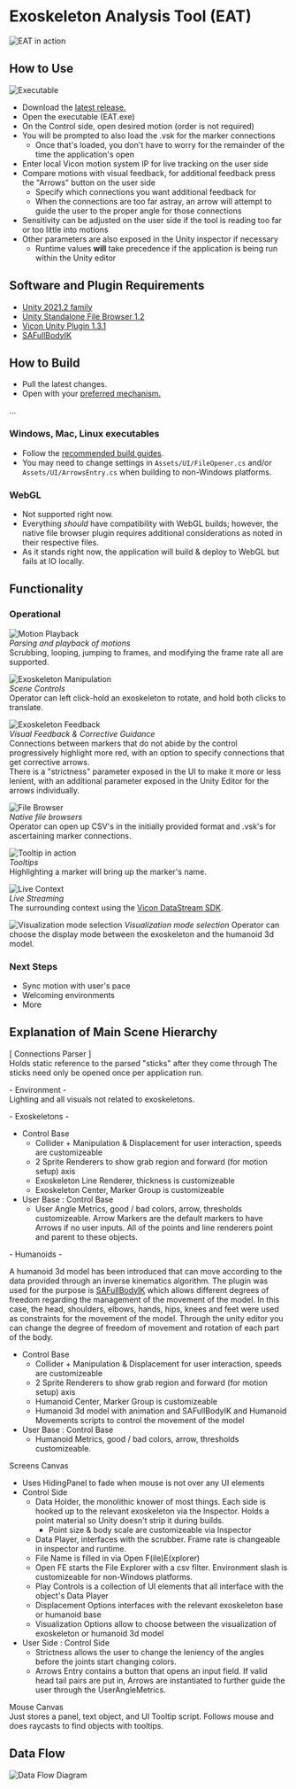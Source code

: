 ﻿# Exoskeleton Analysis Tool (EAT)  

![EAT in action](README/gifs/demo_squats.gif)  

## How to Use

![Executable](README/images/executable.png)

- Download the [latest release.](https://github.com/pizzatree/EVL-RRL-Exoskeleton/releases)  
- Open the executable (EAT.exe)
- On the Control side, open desired motion (order is not required)
- You will be prompted to also load the .vsk for the  marker connections
  - Once that's loaded, you don't have to worry for the remainder of the time the application's open  
- Enter local Vicon motion system IP for live tracking on the user side
- Compare motions with visual feedback, for additional feedback press the "Arrows" button on the user side
  - Specify which connections you want additional feedback for
  - When the connections are too far astray, an arrow will attempt to guide the user to the proper angle for those connections  
- Sensitivity can be adjusted on the user side if the tool is reading too far or too little into motions
- Other parameters are also exposed in the Unity inspector if necessary
  - Runtime values **will** take precedence if the application is being run within the Unity editor

## Software and Plugin Requirements  

- [Unity 2021.2 family](https://unity3d.com/get-unity/download/archive)  
- [Unity Standalone File Browser 1.2](https://github.com/gkngkc/UnityStandaloneFileBrowser)  
- [Vicon Unity Plugin 1.3.1](https://www.vicon.com/software/third-party/unity/)
- [SAFullBodyIK](https://www.github.com/Stereoarts/SAFullBodyIK)

## How to Build  

- Pull the latest changes.
- Open with your [preferred mechanism.](https://docs.unity3d.com/2021.2/Documentation/Manual/GettingStartedOpeningProjects.html)

...  

### Windows, Mac, Linux executables  

- Follow the [recommended build guides](https://docs.unity3d.com/2021.2/Documentation/Manual/PlatformSpecific.html).  
- You may need to change settings in `Assets/UI/FileOpener.cs` and/or `Assets/UI/ArrowsEntry.cs` when building to non-Windows platforms.

### WebGL  

- Not supported right now.
- Everything *should* have compatibility with WebGL builds; however, the native file browser plugin requires additional considerations as noted in their respective files.
- As it stands right now, the application will build & deploy to WebGL but fails at IO locally.  

## Functionality  

### Operational

![Motion Playback](README/gifs/demo_basicmotion.gif)  
*Parsing and playback of motions*  
Scrubbing, looping, jumping to frames, and modifying the frame rate all are supported.  

![Exoskeleton Manipulation](README/gifs/demo_exomanipulation.gif)  
*Scene Controls*  
Operator can left click-hold an exoskeleton to rotate, and hold both clicks to translate.

![Exoskeleton Feedback](README/gifs/demo_visualfeedback.gif)  
*Visual Feedback & Corrective Guidance*  
Connections between markers that do not abide by the control progressively highlight more red, with an option to specify connections that get corrective arrows.  
There is a "strictness" parameter exposed in the UI to make it more or less lenient, with an additional parameter exposed in the Unity Editor for the arrows individually.

![File Browser](README/gifs/demo_IO.gif)  
*Native file browsers*  
Operator can open up CSV's in the initially provided format and .vsk's for ascertaining marker connections.  

![Tooltip in action](README/gifs/demo_tooltips.gif)  
*Tooltips*  
Highlighting a marker will bring up the marker's name.  

![Live Context](README/gifs/demo_livecontext.gif)  
*Live Streaming*  
The surrounding context using the [Vicon DataStream SDK](#software-and-plugin-requirements).  

![Visualization mode selection](README/gifs/demo_visualization_mode.gif)
*Visualization mode selection*
Operator can choose the display mode between the exoskeleton and the humanoid 3d model.

### Next Steps  

- Sync motion with user's pace
- Welcoming environments
- More  

## Explanation of Main Scene Hierarchy  

[ Connections Parser ]  
Holds static reference to the parsed "sticks" after they come through
The sticks need only be opened once per application run.

\- Environment -  
Lighting and all visuals not related to exoskeletons.

\- Exoskeletons -

- Control Base
  - Collider + Manipulation & Displacement for user interaction, speeds are customizeable
  - 2 Sprite Renderers to show grab region and forward (for motion setup) axis
  - Exoskeleton Line Renderer, thickness is customizeable
  - Exoskeleton Center, Marker Group is customizeable
- User Base : Control Base
  - User Angle Metrics, good / bad colors, arrow, thresholds customizeable. Arrow Markers are the default markers to have Arrows if no user inputs.
All of the points and line renderers point and parent to these objects.

\- Humanoids -

A humanoid 3d model has been introduced that can move according to the data provided through an inverse kinematics algorithm. The plugin was used for the purpose is [SAFullBodyIK](https://www.github.com/Stereoarts/SAFullBodyIK) which allows different degrees of freedom regarding the management of the movement of the model. In this case, the head, shoulders, elbows, hands, hips, knees and feet were used as constraints for the movement of the model. Through the unity editor you can change the degree of freedom of movement and rotation of each part of the body.

- Control Base
  - Collider + Manipulation & Displacement for user interaction, speeds are customizeable
  - 2 Sprite Renderers to show grab region and forward (for motion setup) axis
  - Humanoid Center, Marker Group is customizeable
  - Humanoid 3d model with animation and SAFullBodyIK and Humanoid Movements scripts to control the movement of the model
- User Base : Control Base
  - Humanoid Metrics, good / bad colors, arrow, thresholds customizeable. 

Screens Canvas  

- Uses HidingPanel to fade when mouse is not over any UI elements
- Control Side
  - Data Holder, the monolithic knower of most things. Each side is hooked up to the relevant exoskeleton via the Inspector. Holds a point material so Unity doesn't strip it during builds.
    - Point size & body scale are customizeable via Inspector
  - Data Player, interfaces with the scrubber. Frame rate is changeable in inspector and runtime.
  - File Name is filled in via Open F(ile)E(xplorer)
  - Open FE starts the File Explorer with a csv filter. Environment slash is customizeable for non-Windows platforms.
  - Play Controls is a collection of UI elements that all interface with the object's Data Player
  - Displacement Options interfaces with the relevant exoskeleton base or humanoid base
  - Visualization Options allow to choose between the visualization of exoskeleton or humanoid 3d model
- User Side : Control Side
  - Strictness allows the user to change the leniency of the angles before the joints start changing colors.
  - Arrows Entry contains a button that opens an input field. If valid head tail pairs are put in, Arrows are instantiated to further guide the user through the UserAngleMetrics.

Mouse Canvas  
Just stores a panel, text object, and UI Tooltip script. Follows mouse and does raycasts to find objects with tooltips.  

## Data Flow  

![Data Flow Diagram](README/images/dataflow.png)  
